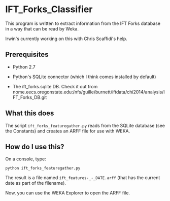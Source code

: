 IFT_Forks_Classifier
====================

This program is written to extract information from the IFT Forks database in a way that can be read by Weka.

Irwin's currently working on this with Chris Scaffidi's help.

Prerequisites
-------------

* Python 2.7

* Python's SQLite connector (which I think comes installed by default)

* The ift_forks.sqlite DB. Check it out from nome.eecs.oregonstate.edu:/nfs/guille/burnett/iftdata/chi2014/analysis/IFT_Forks_DB.git

What this does
--------------

The script ```ift_forks_featuregather.py``` reads from the SQLite database (see the Constants) and creates an ARFF file for use with WEKA.

How do I use this?
------------------

On a console, type:

```python ift_forks_featuregather.py```

The result is a file named ```ift_features-_-_DATE.arff``` (that has the current date as part of the filename).

Now, you can use the WEKA Explorer to open the ARFF file.
